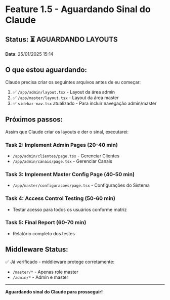 # Feature 1.5 - Aguardando Sinal do Claude

## Status: ⏳ AGUARDANDO LAYOUTS

**Data**: 25/01/2025 15:14

## O que estou aguardando:

Claude precisa criar os seguintes arquivos antes de eu começar:

1. ✅ `/app/admin/layout.tsx` - Layout da área admin
2. ✅ `/app/master/layout.tsx` - Layout da área master  
3. ✅ `sidebar-nav.tsx` atualizado - Para incluir navegação admin/master

## Próximos passos:

Assim que Claude criar os layouts e der o sinal, executarei:

### Task 2: Implement Admin Pages (20-40 min)
- `/app/admin/clientes/page.tsx` - Gerenciar Clientes
- `/app/admin/canais/page.tsx` - Gerenciar Canais

### Task 3: Implement Master Config Page (40-50 min)  
- `/app/master/configuracoes/page.tsx` - Configurações do Sistema

### Task 4: Access Control Testing (50-60 min)
- Testar acesso para todos os usuários conforme matriz

### Task 5: Final Report (60-70 min)
- Relatório completo dos testes

## Middleware Status:
✅ Já verificado - middleware protege corretamente:
- `/master/*` - Apenas role master
- `/admin/*` - Admin e master

---
**Aguardando sinal do Claude para prosseguir!** 